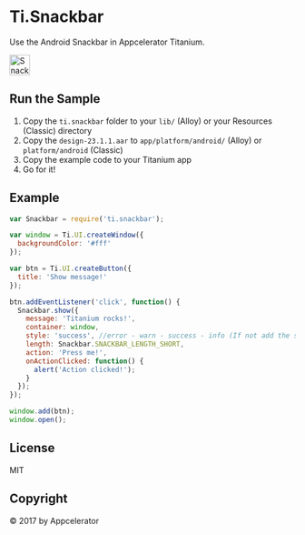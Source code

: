 # Ti.Snackbar
Use the Android Snackbar in Appcelerator Titanium.

<img src="./snackbar.png" height="36" alt="Snackbar Example" />

## Run the Sample

1. Copy the `ti.snackbar` folder to your `lib/` (Alloy) or your Resources (Classic) directory
2. Copy the `design-23.1.1.aar` to `app/platform/android/` (Alloy) or `platform/android` (Classic)
3. Copy the example code to your Titanium app
4. Go for it!

## Example

```js
var Snackbar = require('ti.snackbar');

var window = Ti.UI.createWindow({
  backgroundColor: '#fff'
});

var btn = Ti.UI.createButton({
  title: 'Show message!'
});

btn.addEventListener('click', function() {
  Snackbar.show({
    message: 'Titanium rocks!',
    container: window,
    style: 'success', //error - warn - success - info (If not add the style property will be the default color)
    length: Snackbar.SNACKBAR_LENGTH_SHORT,
    action: 'Press me!',
    onActionClicked: function() {
      alert('Action clicked!');
    }
  });
});

window.add(btn);
window.open();
```

## License
MIT

## Copyright
&copy; 2017 by Appcelerator
